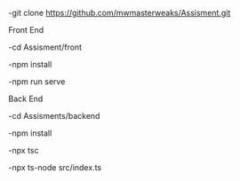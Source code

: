 -git clone https://github.com/mwmasterweaks/Assisment.git

Front End

-cd Assisment/front

-npm install

-npm run serve

Back End

-cd Assisments/backend

-npm install

-npx tsc

-npx ts-node src/index.ts

